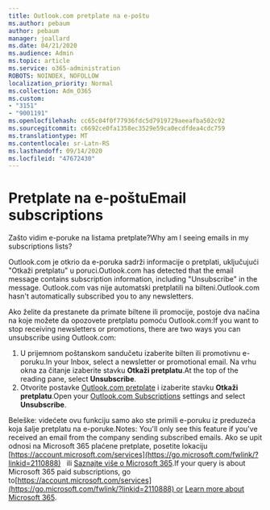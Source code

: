 ```yaml
---
title: Outlook.com pretplate na e-poštu
ms.author: pebaum
author: pebaum
manager: joallard
ms.date: 04/21/2020
ms.audience: Admin
ms.topic: article
ms.service: o365-administration
ROBOTS: NOINDEX, NOFOLLOW
localization_priority: Normal
ms.collection: Adm_O365
ms.custom:
- "3151"
- "9001191"
ms.openlocfilehash: cc65c04f0f77936fdc5d7919729aeeafba502c92
ms.sourcegitcommit: c6692ce0fa1358ec3529e59ca0ecdfdea4cdc759
ms.translationtype: MT
ms.contentlocale: sr-Latn-RS
ms.lasthandoff: 09/14/2020
ms.locfileid: "47672430"
---
```

# <a name="email-subscriptions"></a><span data-ttu-id="517c4-102">Pretplate na e-poštu</span><span class="sxs-lookup"><span data-stu-id="517c4-102">Email subscriptions</span></span>

<span data-ttu-id="517c4-103">Zašto vidim e-poruke na listama pretplate?</span><span class="sxs-lookup"><span data-stu-id="517c4-103">Why am I seeing emails in my subscriptions lists?</span></span>

<span data-ttu-id="517c4-104">Outlook.com je otkrio da e-poruka sadrži informacije o pretplati, uključujući "Otkaži pretplatu" u poruci.</span><span class="sxs-lookup"><span data-stu-id="517c4-104">Outlook.com has detected that the email message contains subscription information, including "Unsubscribe" in the message.</span></span> <span data-ttu-id="517c4-105">Outlook.com vas nije automatski pretplatili na bilteni.</span><span class="sxs-lookup"><span data-stu-id="517c4-105">Outlook.com hasn't automatically subscribed you to any newsletters.</span></span>

<span data-ttu-id="517c4-106">Ako želite da prestanete da primate biltene ili promocije, postoje dva načina na koje možete da opozovete pretplatu pomoću Outlook.com:</span><span class="sxs-lookup"><span data-stu-id="517c4-106">If you want to stop receiving newsletters or promotions, there are two ways you can unsubscribe using Outlook.com:</span></span>
1. <span data-ttu-id="517c4-107">U prijemnom poštanskom sandučetu izaberite bilten ili promotivnu e-poruku.</span><span class="sxs-lookup"><span data-stu-id="517c4-107">In your Inbox, select a newsletter or promotional email.</span></span> <span data-ttu-id="517c4-108">Na vrhu okna za čitanje izaberite stavku **Otkaži pretplatu**.</span><span class="sxs-lookup"><span data-stu-id="517c4-108">At the top of the reading pane, select **Unsubscribe**.</span></span>
2. <span data-ttu-id="517c4-109">Otvorite postavke [Outlook.com pretplate](https://go.microsoft.com/fwlink/?linkid=2110887) i izaberite stavku **Otkaži pretplatu**.</span><span class="sxs-lookup"><span data-stu-id="517c4-109">Open your [Outlook.com Subscriptions](https://go.microsoft.com/fwlink/?linkid=2110887) settings and select **Unsubscribe**.</span></span>

<span data-ttu-id="517c4-110">Beleške: videćete ovu funkciju samo ako ste primili e-poruku iz preduzeća koja šalje pretplatu na e-poruke.</span><span class="sxs-lookup"><span data-stu-id="517c4-110">Notes: You'll only see this feature if you've received an email from the company sending subscribed emails.</span></span>
<span data-ttu-id="517c4-111">Ako se upit odnosi na Microsoft 365 plaćene pretplate, posetite lokaciju [https://account.microsoft.com/services](https://go.microsoft.com/fwlink/?linkid=2110888)   ili [Saznajte više o Microsoft 365](https://products.office.com/compare-all-microsoft-office-products?tab=1&WT.mc_id=PROD_OL-Web_Support_O365NewValue_Upgrade).</span><span class="sxs-lookup"><span data-stu-id="517c4-111">If your query is about Microsoft 365 paid subscriptions, go to[https://account.microsoft.com/services](https://go.microsoft.com/fwlink/?linkid=2110888) or [Learn more about Microsoft 365](https://products.office.com/compare-all-microsoft-office-products?tab=1&WT.mc_id=PROD_OL-Web_Support_O365NewValue_Upgrade).</span></span>
  